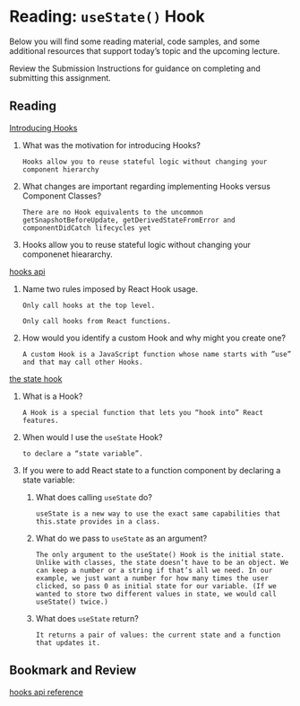Reading: `useState()` Hook
==========================

Below you will find some reading material, code samples, and some additional resources that support today’s topic and the upcoming lecture.

Review the Submission Instructions for guidance on completing and submitting this assignment.

Reading
-------

[Introducing Hooks](https://reactjs.org/docs/hooks-intro.html#motivation)

1.  What was the motivation for introducing Hooks?

    ```
    Hooks allow you to reuse stateful logic without changing your component hierarchy
    ```

2.  What changes are important regarding implementing Hooks versus Component Classes?

    ```
    There are no Hook equivalents to the uncommon getSnapshotBeforeUpdate, getDerivedStateFromError and componentDidCatch lifecycles yet
    ```


3.  Hooks allow you to reuse stateful logic without changing your componenet hieararchy.

[hooks api](https://reactjs.org/docs/hooks-overview.html)

1.  Name two rules imposed by React Hook usage.

    ```
    Only call hooks at the top level.

    Only call hooks from React functions.
    ```

2.  How would you identify a custom Hook and why might you create one?

    ```
    A custom Hook is a JavaScript function whose name starts with ”use” and that may call other Hooks.
    ```


[the state hook](https://reactjs.org/docs/hooks-state.html)

1.  What is a Hook?

    ```
    A Hook is a special function that lets you “hook into” React features.
    ```

2.  When would I use the `useState` Hook?

    ```
    to declare a “state variable”. 
    ```

3.  If you were to add React state to a function component by declaring a state variable:
    1.  What does calling `useState` do?

        ```
        useState is a new way to use the exact same capabilities that this.state provides in a class.
        ```

    2.  What do we pass to `useState` as an argument?

        ```
        The only argument to the useState() Hook is the initial state. Unlike with classes, the state doesn’t have to be an object. We can keep a number or a string if that’s all we need. In our example, we just want a number for how many times the user clicked, so pass 0 as initial state for our variable. (If we wanted to store two different values in state, we would call useState() twice.)
        ```

    3.  What does `useState` return?

        ```
        It returns a pair of values: the current state and a function that updates it.
        ```

Bookmark and Review
-------------------

[hooks api reference](https://reactjs.org/docs/hooks-reference.html)
